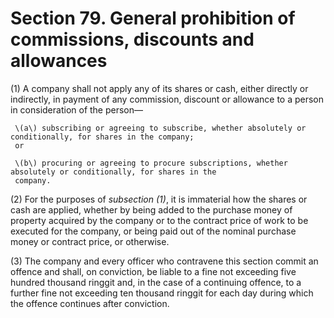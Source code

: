 # Section 79. General prohibition of commissions, discounts and allowances

\(1\) A company shall not apply any of its shares or cash, either directly or indirectly, in payment of any commission, discount or allowance to a person in consideration of the person—

     \(a\) subscribing or agreeing to subscribe, whether absolutely or conditionally, for shares in the company;  
     or

     \(b\) procuring or agreeing to procure subscriptions, whether absolutely or conditionally, for shares in the  
     company.

\(2\) For the purposes of _subsection \(1\)_, it is immaterial how the shares or cash are applied, whether by being added to the purchase money of property acquired by the company or to the contract price of work to be executed for the company, or being paid out of the nominal purchase money or contract price, or otherwise.

\(3\) The company and every officer who contravene this section commit an offence and shall, on conviction, be liable to a fine not exceeding five hundred thousand ringgit and, in the case of a continuing offence, to a further fine not exceeding ten thousand ringgit for each day during which the offence continues after conviction.

